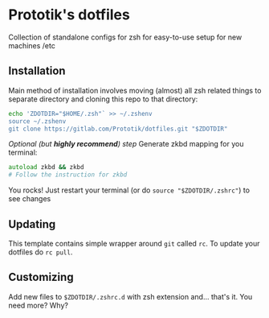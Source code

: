 # Prototik's dotfiles
Collection of standalone configs for zsh for easy-to-use setup for new machines /etc

## Installation
Main method of installation involves moving (almost) all zsh related things to separate directory and cloning this repo to that directory:

```zsh
echo 'ZDOTDIR="$HOME/.zsh"` >> ~/.zshenv
source ~/.zshenv
git clone https://gitlab.com/Prototik/dotfiles.git "$ZDOTDIR"
```

_Optional (but **highly recommend**) step_
Generate zkbd mapping for you terminal:
```zsh
autoload zkbd && zkbd
# Follow the instruction for zkbd
```

You rocks! Just restart your terminal (or do `source "$ZDOTDIR/.zshrc"`) to see changes

## Updating
This template contains simple wrapper around `git` called `rc`. To update your dotfiles do `rc pull`.

## Customizing
Add new files to `$ZDOTDIR/.zshrc.d` with zsh extension and... that's it. You need more? Why?

